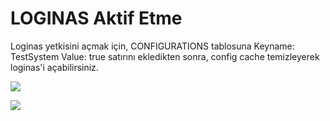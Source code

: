 # LOGINAS Aktif Etme

Loginas yetkisini açmak için, CONFIGURATIONS tablosuna Keyname: TestSystem Value: true satırını ekledikten sonra,  config cache temizleyerek loginas'i açabilirsiniz. 

![](https://docsbimser.blob.core.windows.net/imagecontainer/L1-5f80fafe-0e25-4fea-b7cf-4ab6ad394ec2.png)

![](https://docsbimser.blob.core.windows.net/imagecontainer/L2-d0543aa8-2893-40f7-b970-090b3e8b824a.png)